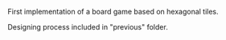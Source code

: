 First implementation of a board game based on hexagonal tiles.

Designing process included in "previous" folder.